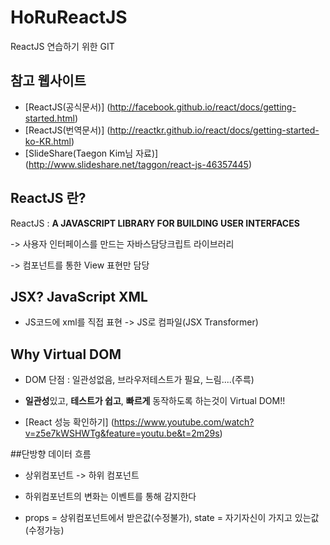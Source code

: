 # HoRuReactJS
ReactJS 연습하기 위한 GIT

## 참고 웹사이트

* [ReactJS(공식문서)] (http://facebook.github.io/react/docs/getting-started.html)
* [ReactJS(번역문서)] (http://reactkr.github.io/react/docs/getting-started-ko-KR.html)
* [SlideShare(Taegon Kim님 자료)] (http://www.slideshare.net/taggon/react-js-46357445)

## ReactJS 란?
ReactJS : **A JAVASCRIPT LIBRARY FOR BUILDING USER INTERFACES**

-> 사용자 인터페이스를 만드는 자바스담당크립트 라이브러리

-> 컴포넌트를 통한 View 표현만 담당

## JSX? JavaScript XML

* JS코드에 xml를 직접 표현 -> JS로 컴파일(JSX Transformer)

## Why Virtual DOM

* DOM 단점 : 일관성없음, 브라우저테스트가 필요, 느림....(주륵) 
* **일관성**있고, **테스트가 쉽고**, **빠르게** 동작하도록 하는것이 Virtual DOM!!

* [React 성능 확인하기] (https://www.youtube.com/watch?v=z5e7kWSHWTg&feature=youtu.be&t=2m29s)

##단방향 데이터 흐름

* 상위컴포넌트 -> 하위 컴포넌트

* 하위컴포넌트의 변화는 이벤트를 통해 감지한다

* props = 상위컴포넌트에서 받은값(수정불가), state = 자기자신이 가지고 있는값(수정가능)
